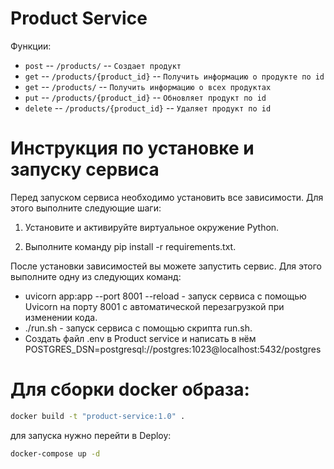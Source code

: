 # Product Service
Функции:

 - `post` -- `/products/` -- `Создает продукт`
 - `get` -- `/products/{product_id}` -- `Получить информацию о продукте по id`
 - `get` -- `/products/` -- `Получить информацию о всех продуктах`
 - `put` -- `/products/{product_id}` -- `Обновляет продукт по id`
 - `delete` -- `/products/{product_id}` -- `Удаляет продукт по id`


# Инструкция по установке и запуску сервиса

Перед запуском сервиса необходимо установить все зависимости. Для этого выполните следующие шаги:

1. Установите и активируйте виртуальное окружение Python.

2. Выполните команду pip install -r requirements.txt.

После установки зависимостей вы можете запустить сервис. Для этого выполните одну из следующих команд:

- uvicorn app:app --port 8001 --reload - запуск сервиса с помощью Uvicorn на порту 8001 с автоматической перезагрузкой при изменении кода.
- ./run.sh - запуск сервиса с помощью скрипта run.sh.
- Создать файл .env в Product service и написать в нём POSTGRES_DSN=postgresql://postgres:1023@localhost:5432/postgres
# Для сборки docker образа:
```bash
docker build -t "product-service:1.0" .
```

для запуска нужно перейти в Deploy:
```bash
docker-compose up -d
```